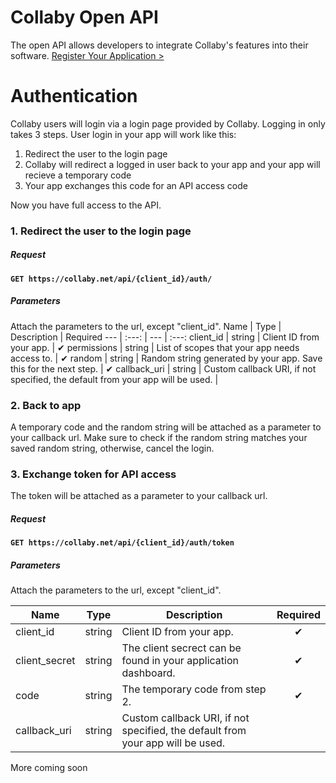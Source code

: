 # Collaby Open API

The open API allows developers to integrate Collaby's features into their software.
[Register Your Application >](https://collaby.net/api/)

# Authentication
Collaby users will login via a login page provided by Collaby. Logging in only takes 3 steps. User login in your app will work like this:

  1. Redirect the user to the login page
  2. Collaby will redirect a logged in user back to your app and your app will recieve a temporary code
  3. Your app exchanges this code for an API access code
 
Now you have full access to the API.

### 1. Redirect the user to the login page

##### Request

**`GET https://collaby.net/api/{client_id}/auth/`**

##### Parameters
Attach the parameters to the url, except "client_id".
Name | Type | Description | Required
--- | :---: | --- | :---:
client_id | string | Client ID from your app. | ✔
permissions | string | List of scopes that your app needs access to. | ✔
random | string | Random string generated by your app. Save this for the next step. | ✔
callback_uri | string | Custom callback URI, if not specified, the default from your app will be used. | 

### 2. Back to app
A temporary code and the random string will be attached as a parameter to your callback url.
Make sure to check if the random string matches your saved random string, otherwise, cancel the login.

### 3. Exchange token for API access
The token will be attached as a parameter to your callback url.

##### Request

**`GET https://collaby.net/api/{client_id}/auth/token`**

##### Parameters
Attach the parameters to the url, except "client_id".

Name | Type | Description | Required
--- | :---: | --- | :---:
client_id | string | Client ID from your app. | ✔
client_secret | string | The client secrect can be found in your application dashboard. | ✔
code | string | The temporary code from step 2. | ✔
callback_uri | string | Custom callback URI, if not specified, the default from your app will be used. | 


More coming soon
